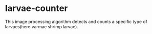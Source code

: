 # larvae-counter
This image processing algorithm detects and counts a specific type of larvaes(here varmae shrimp larvae).
